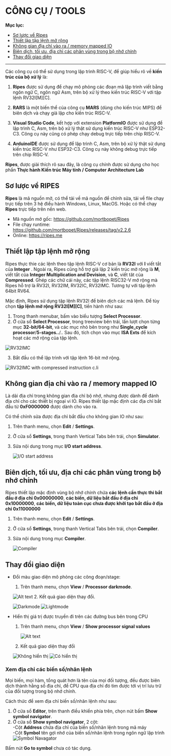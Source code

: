 # CÔNG CỤ / TOOLS

**Mục lục:**

- [Sơ lược về Ripes](#sơ-lược-về-ripes)
- [Thiết lập tập lệnh mở rộng](#thiết-lập-tập-lệnh-mở-rộng)
- [Không gian địa chỉ vào ra / memory mapped IO](#không-gian-địa-chỉ-vào-ra--memory-mapped-io)
- [Biên dịch, tối ưu, địa chỉ các phân vùng trong bộ nhớ chính](#biên-dịch-tối-ưu-địa-chỉ-các-phân-vùng-trong-bộ-nhớ-chính)
- [Thay đổi giao diện](#thay-đổi-giao-diện)

---

Các công cụ có thể sử dụng trong lập trình RISC-V, để giúp hiểu rõ về **kiến trúc của bộ xử lý** là:

1. **Ripes** được sử dụng để chạy mô phỏng các đoạn mã lập trình viết bằng ngôn ngữ C, ngôn ngữ Asm, trên bộ xử lý theo kiến trúc RISC-V với tập lệnh RV32I[M][C].

2. **RARS** là một biến thể của công cụ **MARS** (dùng cho kiến trúc MIPS) để biên dịch và chạy giả lập cho kiến trúc RISC-V.

3. **Visual Studio Code**, kết hợp với extension **PlatformIO** được sử dụng để lập trình C, Asm, trên bộ xử lý thật sử dụng kiến trúc RISC-V như ESP32-C3. Công cụ này cũng có phép chạy debug trực tiếp trên chip RISC-V.

4. **ArduinoIDE** được sử dụng để lập trình C, Asm, trên bộ xử lý thật sử dụng kiến trúc RISC-V như ESP32-C3. Công cụ này không debug trực tiếp trên chip RISC-V.

**Ripes**, được giải thích rõ sau đây, là công cụ chính được sử dụng cho học phần **Thực hành Kiến trúc Máy tính / Computer Architecture Lab**

## Sơ lược về RIPES

**Ripes** là mã nguồn mở, có thể tải về mã nguồn để chỉnh sửa, tải về file chạy trực tiếp trên 3 hệ điều hành Windows, Linux, MacOS. Hoặc có thể chạy **Ripes** trực tiếp trên nền web.

- Mã nguồn mở gốc: <https://github.com/mortbopet/Ripes>
- File chạy runtime: <https://github.com/mortbopet/Ripes/releases/tag/v2.2.6>
- Online: <https://ripes.me>

## Thiết lập tập lệnh mở rộng

Ripes thực thie các lệnh theo tập lệnh RISC-V cơ bản là **RV32I** với **I** viết tắt của **Integer** . Ngoài ra, Ripes cũng hỗ trợ giả lập 2 kiến trúc mở rộng là **M**, viết tắt của **Integer Multiplication and Devision**, và **C**, viết tăt của **Compressed**. Ghép các chữ cái này, các tập lệnh RISC32-V mở rộng mà Ripes hỗ trợ là RV32I, RV32IM, RV32IC, RV32IMC. Tương tự với tập lệnh 64bit RV64.

Mặc định, Ripes sử dụng tập lệnh RV32I để biên dịch các mã lệnh. Để tùy chọn **tập lệnh mở rộng RV32I[M][C]**, tiến hành như sau:

1. Trong thanh menubar, bấm vào biểu tượng **Select Processor**.
2. Ở cửa sổ **Select Processor**, trong treeview bên trái, lần lượt chọn từng mục **32-bit/64-bit**, và các mục nhỏ bên trong như **Single_cycle processor**/**5-stages..**/.. Sau đó, tích chọn vào mục **ISA Exts** để kích hoạt các mở rộng của tập lệnh.

![RV32IMC](images/RV32IMC.png)

3. Bắt đầu có thể lập trình với tập lệnh 16-bit mở rộng.

![RV32IMC with compressed instruction c.li](images/RV32IMC.c.li.png)

## Không gian địa chỉ vào ra / memory mapped IO

Là dải địa chỉ trong không gian địa chỉ bộ nhớ, nhưng được dành để đánh địa chỉ cho các thiết bị ngoại vi IO. Ripes thiết lập mặc định các địa chỉ bắt đầu từ **0xF0000000** được dành cho vào ra.

Có thể chỉnh sửa được địa chỉ bắt đầu cho không gian IO như sau:

 1. Trên thanh menu, chọn **Edit** / **Settings**.
 2. Ở cửa sổ **Settings**, trong thanh Vertical Tabs bên trái, chọn **Simulator**.
 3. Sửa nội dung trong mục **I/O start address**.

    ![I/O start address](images/Settings_IOStartAddress.png)

## Biên dịch, tối ưu, địa chỉ các phân vùng trong bộ nhớ chính

Ripes thiết lập mặc định vùng bộ nhớ chính chứa **các lệnh cần thực thi bắt đầu ở địa chỉ 0x00000000**, **các biến, dữ liệu bắt đầu ở địa chỉ 0x10000000**, **các biến, dữ liệu toàn cục chưa được khởi tạo bắt đầu ở địa chỉ 0x11000000**

 1. Trên thanh menu, chọn **Edit** / **Settings**.
 2. Ở cửa sổ **Settings**, trong thanh Vertical Tabs bên trái, chọn **Compiler**.
 3. Sửa nội dung trong mục **Compiler**.

    ![Compiler](images/Settings_Compiler.png)

## Thay đổi giao diện

- Đổi màu giao diện mô phỏng các công đoạn/stage:
  1. Trên thanh menu, chọn **View** / **Processor darkmode**.

    ![Alt text](images/Menu_ProcessorDarkmode.png)
  2. Kết quả giao diện thay đổi.

    ![Darkmode](images/ProcessorDarkmode.png)
    ![Lightmode](images/ProcessorLightmode.png)

- Hiển thị giá trị được truyền đi trên các đường bus bên trong CPU
  1. Trên thanh menu, chọn **View** / **Show processor signal values**

     ![Alt text](images/Menu_ProcessorSignalValues.png)

  2. Kết quả giao diện thay đổi

    ![Không hiển thị](images/HideSignalValues.png)
    ![Có hiển thị](images/ShowSignalValues.png)

### Xem địa chỉ các biến số/nhãn lệnh

Mọi biến, mọi hàm, tổng quát hơn là tên của mọi đối tượng, đều được biên dịch thành hằng số địa chỉ, để CPU qua địa chỉ đó tìm được tới vị trí lưu trữ của đối tượng trong bộ nhớ chính. 

Cách thức để xem địa chỉ biến số/nhãn lệnh như sau:

1. Ở cửa sổ **Editor**, trên thanh điều khiển phía trên, chọn nút bấm **Show symbol navigator**.
2. Ở cửa sổ **Show symbol navigator**, 2 cột:\
  -Cột **Address** chứa địa chỉ của biến số/nhãn lệnh trong mã máy\
  -Cột **Symbol** tên gợi nhớ của biến số/nhãn lệnh trong ngôn ngữ lập trình
![Symbol Navagator](images/symbol_navigator.png)

Bấm nút **Go to symbol** chưa có tác dụng.